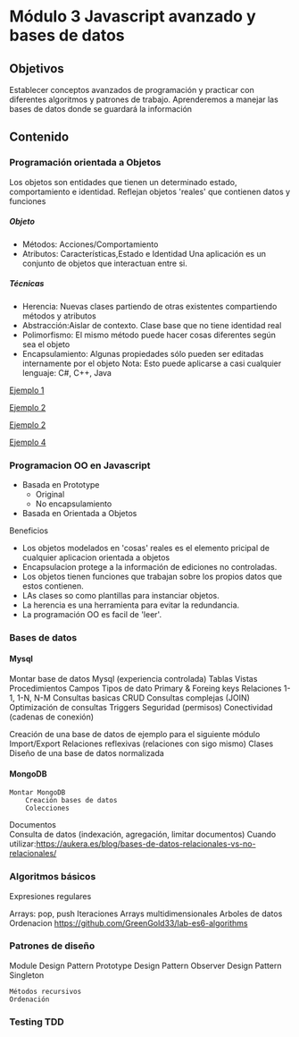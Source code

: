 # Módulo 3 Javascript avanzado y bases de datos

## Objetivos

Establecer conceptos avanzados de programación y practicar con diferentes algoritmos y patrones de trabajo. Aprenderemos a manejar las bases de datos donde se guardará la información

## Contenido

### Programación orientada a Objetos
Los objetos son entidades que tienen un determinado estado, comportamiento e identidad.
Reflejan objetos 'reales' que contienen datos y funciones

##### Objeto
* Métodos: Acciones/Comportamiento
* Atributos: Características,Estado e Identidad
Una aplicación es un conjunto de objetos que interactuan entre si.

##### Técnicas
* Herencia: Nuevas clases partiendo de otras existentes compartiendo métodos y atributos
* Abstracción:Aislar de contexto. Clase base que no tiene identidad real
* Polimorfismo: El mismo método puede hacer cosas diferentes según sea el objeto	
* Encapsulamiento: Algunas propiedades sólo pueden ser editadas internamente por el objeto
Nota: Esto puede aplicarse a casi cualquier lenguaje: C#, C++, Java

[Ejemplo 1](OOJavascript/ejemplo1.md)

[Ejemplo 2](OOJavascript/ejemplo2.md)

[Ejemplo 2](OOJavascript/ejemplo3.md)

[Ejemplo 4](OOJavascript/ejemplo4.js)

### Programacion OO en Javascript
 
 * Basada en Prototype 
	* Original
	* No encapsulamiento
 * Basada en Orientada a Objetos


Beneficios 

* Los objetos modelados en 'cosas' reales es el elemento pricipal de cualquier aplicacion orientada a objetos
* Encapsulacion protege a la información de ediciones no controladas.
* Los objetos tienen funciones que trabajan sobre los propios datos que estos contienen.
* LAs clases so como plantillas para instanciar objetos.
* La herencia es una herramienta para evitar la redundancia.
* La programación OO es facil de 'leer'.

### Bases de datos
#### Mysql
Montar base de datos Mysql (experiencia controlada)
Tablas
Vistas 
Procedimientos
Campos
Tipos de dato
Primary & Foreing keys
Relaciones 1-1, 1-N, N-M
Consultas basicas CRUD
Consultas complejas (JOIN)
Optimización de consultas
Triggers
Seguridad (permisos)
Conectividad (cadenas de conexión)

Creación de una base de datos de ejemplo para el siguiente módulo
Import/Export
Relaciones reflexivas (relaciones con sigo mismo)
Clases
Diseño de una base de datos normalizada
#### MongoDB
	Montar MongoDB
		Creación bases de datos
		Colecciones
Documentos		
		Consulta de datos (indexación, agregación, limitar documentos)
	Cuando utilizar:https://aukera.es/blog/bases-de-datos-relacionales-vs-no-relacionales/

### Algoritmos básicos

Expresiones regulares 

Arrays: pop, push Iteraciones
Arrays multidimensionales
Arboles de datos
Ordenacion https://github.com/GreenGold33/lab-es6-algorithms

### Patrones de diseño
Module Design Pattern
	Prototype Design Pattern
	Observer Design Pattern
	Singleton

	Métodos recursivos
	Ordenación
### Testing TDD

